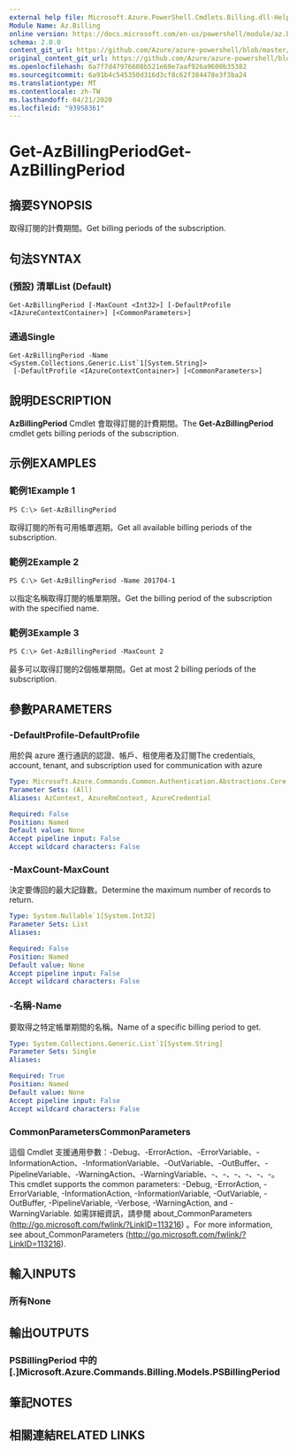```yaml
---
external help file: Microsoft.Azure.PowerShell.Cmdlets.Billing.dll-Help.xml
Module Name: Az.Billing
online version: https://docs.microsoft.com/en-us/powershell/module/az.billing/get-azbillingperiod
schema: 2.0.0
content_git_url: https://github.com/Azure/azure-powershell/blob/master/src/Billing/Billing/help/Get-AzBillingPeriod.md
original_content_git_url: https://github.com/Azure/azure-powershell/blob/master/src/Billing/Billing/help/Get-AzBillingPeriod.md
ms.openlocfilehash: 6a7f7d47976608b521e69e7aaf926a9600b35382
ms.sourcegitcommit: 6a91b4c545350d316d3cf8c62f384478e3f3ba24
ms.translationtype: MT
ms.contentlocale: zh-TW
ms.lasthandoff: 04/21/2020
ms.locfileid: "93958361"
---
```

# <span data-ttu-id="c8410-101">Get-AzBillingPeriod</span><span class="sxs-lookup"><span data-stu-id="c8410-101">Get-AzBillingPeriod</span></span>

## <span data-ttu-id="c8410-102">摘要</span><span class="sxs-lookup"><span data-stu-id="c8410-102">SYNOPSIS</span></span>
<span data-ttu-id="c8410-103">取得訂閱的計費期間。</span><span class="sxs-lookup"><span data-stu-id="c8410-103">Get billing periods of the subscription.</span></span>

## <span data-ttu-id="c8410-104">句法</span><span class="sxs-lookup"><span data-stu-id="c8410-104">SYNTAX</span></span>

### <span data-ttu-id="c8410-105"> (預設) 清單</span><span class="sxs-lookup"><span data-stu-id="c8410-105">List (Default)</span></span>
```
Get-AzBillingPeriod [-MaxCount <Int32>] [-DefaultProfile <IAzureContextContainer>] [<CommonParameters>]
```

### <span data-ttu-id="c8410-106">通過</span><span class="sxs-lookup"><span data-stu-id="c8410-106">Single</span></span>
```
Get-AzBillingPeriod -Name <System.Collections.Generic.List`1[System.String]>
 [-DefaultProfile <IAzureContextContainer>] [<CommonParameters>]
```

## <span data-ttu-id="c8410-107">說明</span><span class="sxs-lookup"><span data-stu-id="c8410-107">DESCRIPTION</span></span>
<span data-ttu-id="c8410-108">**AzBillingPeriod** Cmdlet 會取得訂閱的計費期間。</span><span class="sxs-lookup"><span data-stu-id="c8410-108">The **Get-AzBillingPeriod** cmdlet gets billing periods of the subscription.</span></span>

## <span data-ttu-id="c8410-109">示例</span><span class="sxs-lookup"><span data-stu-id="c8410-109">EXAMPLES</span></span>

### <span data-ttu-id="c8410-110">範例1</span><span class="sxs-lookup"><span data-stu-id="c8410-110">Example 1</span></span>
```
PS C:\> Get-AzBillingPeriod
```

<span data-ttu-id="c8410-111">取得訂閱的所有可用帳單週期。</span><span class="sxs-lookup"><span data-stu-id="c8410-111">Get all available billing periods of the subscription.</span></span>

### <span data-ttu-id="c8410-112">範例2</span><span class="sxs-lookup"><span data-stu-id="c8410-112">Example 2</span></span>
```
PS C:\> Get-AzBillingPeriod -Name 201704-1
```

<span data-ttu-id="c8410-113">以指定名稱取得訂閱的帳單期限。</span><span class="sxs-lookup"><span data-stu-id="c8410-113">Get the billing period of the subscription with the specified name.</span></span>

### <span data-ttu-id="c8410-114">範例3</span><span class="sxs-lookup"><span data-stu-id="c8410-114">Example 3</span></span>
```
PS C:\> Get-AzBillingPeriod -MaxCount 2
```

<span data-ttu-id="c8410-115">最多可以取得訂閱的2個帳單期間。</span><span class="sxs-lookup"><span data-stu-id="c8410-115">Get at most 2 billing periods of the subscription.</span></span>

## <span data-ttu-id="c8410-116">參數</span><span class="sxs-lookup"><span data-stu-id="c8410-116">PARAMETERS</span></span>

### <span data-ttu-id="c8410-117">-DefaultProfile</span><span class="sxs-lookup"><span data-stu-id="c8410-117">-DefaultProfile</span></span>
<span data-ttu-id="c8410-118">用於與 azure 進行通訊的認證、帳戶、租使用者及訂閱</span><span class="sxs-lookup"><span data-stu-id="c8410-118">The credentials, account, tenant, and subscription used for communication with azure</span></span>

```yaml
Type: Microsoft.Azure.Commands.Common.Authentication.Abstractions.Core.IAzureContextContainer
Parameter Sets: (All)
Aliases: AzContext, AzureRmContext, AzureCredential

Required: False
Position: Named
Default value: None
Accept pipeline input: False
Accept wildcard characters: False
```

### <span data-ttu-id="c8410-119">-MaxCount</span><span class="sxs-lookup"><span data-stu-id="c8410-119">-MaxCount</span></span>
<span data-ttu-id="c8410-120">決定要傳回的最大記錄數。</span><span class="sxs-lookup"><span data-stu-id="c8410-120">Determine the maximum number of records to return.</span></span>

```yaml
Type: System.Nullable`1[System.Int32]
Parameter Sets: List
Aliases:

Required: False
Position: Named
Default value: None
Accept pipeline input: False
Accept wildcard characters: False
```

### <span data-ttu-id="c8410-121">-名稱</span><span class="sxs-lookup"><span data-stu-id="c8410-121">-Name</span></span>
<span data-ttu-id="c8410-122">要取得之特定帳單期間的名稱。</span><span class="sxs-lookup"><span data-stu-id="c8410-122">Name of a specific billing period to get.</span></span>

```yaml
Type: System.Collections.Generic.List`1[System.String]
Parameter Sets: Single
Aliases:

Required: True
Position: Named
Default value: None
Accept pipeline input: False
Accept wildcard characters: False
```

### <span data-ttu-id="c8410-123">CommonParameters</span><span class="sxs-lookup"><span data-stu-id="c8410-123">CommonParameters</span></span>
<span data-ttu-id="c8410-124">這個 Cmdlet 支援通用參數：-Debug、-ErrorAction、-ErrorVariable、-InformationAction、-InformationVariable、-OutVariable、-OutBuffer、-PipelineVariable、-WarningAction、-WarningVariable、-、-、-、-、-、-。</span><span class="sxs-lookup"><span data-stu-id="c8410-124">This cmdlet supports the common parameters: -Debug, -ErrorAction, -ErrorVariable, -InformationAction, -InformationVariable, -OutVariable, -OutBuffer, -PipelineVariable, -Verbose, -WarningAction, and -WarningVariable.</span></span> <span data-ttu-id="c8410-125">如需詳細資訊，請參閱 about_CommonParameters (http://go.microsoft.com/fwlink/?LinkID=113216) 。</span><span class="sxs-lookup"><span data-stu-id="c8410-125">For more information, see about_CommonParameters (http://go.microsoft.com/fwlink/?LinkID=113216).</span></span>

## <span data-ttu-id="c8410-126">輸入</span><span class="sxs-lookup"><span data-stu-id="c8410-126">INPUTS</span></span>

### <span data-ttu-id="c8410-127">所有</span><span class="sxs-lookup"><span data-stu-id="c8410-127">None</span></span>

## <span data-ttu-id="c8410-128">輸出</span><span class="sxs-lookup"><span data-stu-id="c8410-128">OUTPUTS</span></span>

### <span data-ttu-id="c8410-129">PSBillingPeriod 中的 [.]</span><span class="sxs-lookup"><span data-stu-id="c8410-129">Microsoft.Azure.Commands.Billing.Models.PSBillingPeriod</span></span>

## <span data-ttu-id="c8410-130">筆記</span><span class="sxs-lookup"><span data-stu-id="c8410-130">NOTES</span></span>

## <span data-ttu-id="c8410-131">相關連結</span><span class="sxs-lookup"><span data-stu-id="c8410-131">RELATED LINKS</span></span>
